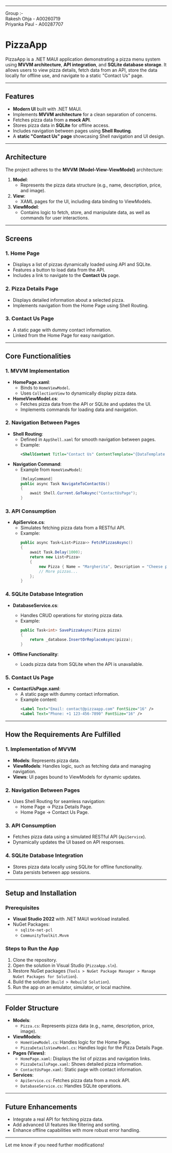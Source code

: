 
---

Group :-<br>
Rakesh Ohja - A00260719 <br>
Priyanka Paul - A00287707 

# **PizzaApp**

PizzaApp is a .NET MAUI application demonstrating a pizza menu system using **MVVM architecture**, **API integration**, and **SQLite database storage**. It allows users to view pizza details, fetch data from an API, store the data locally for offline use, and navigate to a static "Contact Us" page.

---

## **Features**

- **Modern UI** built with .NET MAUI.
- Implements **MVVM architecture** for a clean separation of concerns.
- Fetches pizza data from a **mock API**.
- Stores pizza data in **SQLite** for offline access.
- Includes navigation between pages using **Shell Routing**.
- A **static "Contact Us" page** showcasing Shell navigation and UI design.

---

## **Architecture**

The project adheres to the **MVVM (Model-View-ViewModel)** architecture:

1. **Model**:
   - Represents the pizza data structure (e.g., name, description, price, and image).
2. **View**:
   - XAML pages for the UI, including data binding to ViewModels.
3. **ViewModel**:
   - Contains logic to fetch, store, and manipulate data, as well as commands for user interactions.

---

## **Screens**

### **1. Home Page**
- Displays a list of pizzas dynamically loaded using API and SQLite.
- Features a button to load data from the API.
- Includes a link to navigate to the **Contact Us** page.

### **2. Pizza Details Page**
- Displays detailed information about a selected pizza.
- Implements navigation from the Home Page using Shell Routing.

### **3. Contact Us Page**
- A static page with dummy contact information.
- Linked from the Home Page for easy navigation.

---

## **Core Functionalities**

### **1. MVVM Implementation**
- **HomePage.xaml**:
  - Binds to `HomeViewModel`.
  - Uses `CollectionView` to dynamically display pizza data.
- **HomeViewModel.cs**:
  - Fetches pizza data from the API or SQLite and updates the UI.
  - Implements commands for loading data and navigation.

### **2. Navigation Between Pages**
- **Shell Routing**:
  - Defined in `AppShell.xaml` for smooth navigation between pages.
  - Example:
    ```xml
    <ShellContent Title="Contact Us" ContentTemplate="{DataTemplate pages:ContactUsPage}" Route="ContactUsPage" />
    ```
- **Navigation Command**:
  - Example from `HomeViewModel`:
    ```csharp
    [RelayCommand]
    public async Task NavigateToContactUs()
    {
        await Shell.Current.GoToAsync("ContactUsPage");
    }
    ```

### **3. API Consumption**
- **ApiService.cs**:
  - Simulates fetching pizza data from a RESTful API.
  - Example:
    ```csharp
    public async Task<List<Pizza>> FetchPizzasAsync()
    {
        await Task.Delay(1000);
        return new List<Pizza>
        {
            new Pizza { Name = "Margherita", Description = "Cheese pizza", Price = 8.99 },
            // More pizzas...
        };
    }
    ```

### **4. SQLite Database Integration**
- **DatabaseService.cs**:
  - Handles CRUD operations for storing pizza data.
  - Example:
    ```csharp
    public Task<int> SavePizzaAsync(Pizza pizza)
    {
        return _database.InsertOrReplaceAsync(pizza);
    }
    ```

- **Offline Functionality**:
  - Loads pizza data from SQLite when the API is unavailable.

### **5. Contact Us Page**
- **ContactUsPage.xaml**:
  - A static page with dummy contact information.
  - Example content:
    ```xml
    <Label Text="Email: contact@pizzaapp.com" FontSize="16" />
    <Label Text="Phone: +1 123-456-7890" FontSize="16" />
    ```

---

## **How the Requirements Are Fulfilled**

### **1. Implementation of MVVM**
- **Models**: Represents pizza data.
- **ViewModels**: Handles logic, such as fetching data and managing navigation.
- **Views**: UI pages bound to ViewModels for dynamic updates.

### **2. Navigation Between Pages**
- Uses Shell Routing for seamless navigation:
  - Home Page -> Pizza Details Page.
  - Home Page -> Contact Us Page.

### **3. API Consumption**
- Fetches pizza data using a simulated RESTful API (`ApiService`).
- Dynamically updates the UI based on API responses.

### **4. SQLite Database Integration**
- Stores pizza data locally using SQLite for offline functionality.
- Data persists between app sessions.

---

## **Setup and Installation**

### **Prerequisites**
- **Visual Studio 2022** with .NET MAUI workload installed.
- NuGet Packages:
  - `sqlite-net-pcl`
  - `CommunityToolkit.Mvvm`

### **Steps to Run the App**
1. Clone the repository.
2. Open the solution in Visual Studio (`PizzaApp.sln`).
3. Restore NuGet packages (`Tools > NuGet Package Manager > Manage NuGet Packages for Solution`).
4. Build the solution (`Build > Rebuild Solution`).
5. Run the app on an emulator, simulator, or local machine.

---

## **Folder Structure**

- **Models**:
  - `Pizza.cs`: Represents pizza data (e.g., name, description, price, image).
- **ViewModels**:
  - `HomeViewModel.cs`: Handles logic for the Home Page.
  - `PizzaDetailsViewModel.cs`: Handles logic for the Pizza Details Page.
- **Pages (Views)**:
  - `HomePage.xaml`: Displays the list of pizzas and navigation links.
  - `PizzaDetailsPage.xaml`: Shows detailed pizza information.
  - `ContactUsPage.xaml`: Static page with contact information.
- **Services**:
  - `ApiService.cs`: Fetches pizza data from a mock API.
  - `DatabaseService.cs`: Handles SQLite operations.

---

## **Future Enhancements**

- Integrate a real API for fetching pizza data.
- Add advanced UI features like filtering and sorting.
- Enhance offline capabilities with more robust error handling.

---

Let me know if you need further modifications!
